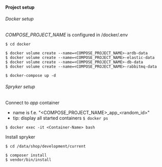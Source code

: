  #### Project setup
 
 ###### Docker setup
 _COMPOSE_PROJECT_NAME_ is configured in /docker/.env
 
 ```
$ cd docker

$ docker volume create --name=<COMPOSE_PROJECT_NAME>-ardb-data
$ docker volume create --name=<COMPOSE_PROJECT_NAME>-elastic-data
$ docker volume create --name=<COMPOSE_PROJECT_NAME>-db-data
$ docker volume create --name=<COMPOSE_PROJECT_NAME>-rabbitmq-data

$ docker-compose up -d
 ```

###### Spryker setup
Connect to _app_ container
- name is f.e. "<COMPOSE_PROJECT_NAME>\_app\_<random_id>"
- tip: display all started containers `$ docker ps`

```
$ docker exec -it <Container-Name> bash
```

Install spryker
```
$ cd /data/shop/development/current

$ composer install
$ vendor/bin/install
```